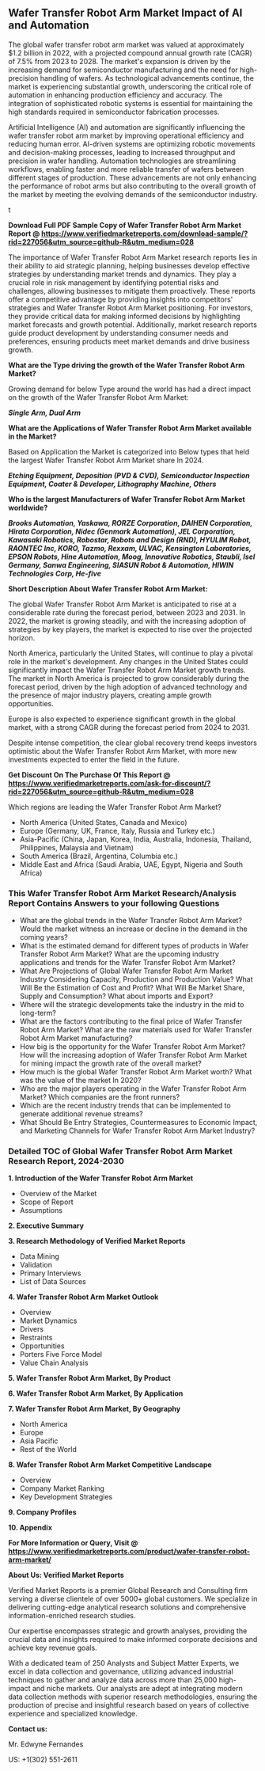 <h2>Wafer Transfer Robot Arm Market Impact of AI and Automation</h2><p>The global wafer transfer robot arm market was valued at approximately $1.2 billion in 2022, with a projected compound annual growth rate (CAGR) of 7.5% from 2023 to 2028. The market's expansion is driven by the increasing demand for semiconductor manufacturing and the need for high-precision handling of wafers. As technological advancements continue, the market is experiencing substantial growth, underscoring the critical role of automation in enhancing production efficiency and accuracy. The integration of sophisticated robotic systems is essential for maintaining the high standards required in semiconductor fabrication processes.</p><p>Artificial Intelligence (AI) and automation are significantly influencing the wafer transfer robot arm market by improving operational efficiency and reducing human error. AI-driven systems are optimizing robotic movements and decision-making processes, leading to increased throughput and precision in wafer handling. Automation technologies are streamlining workflows, enabling faster and more reliable transfer of wafers between different stages of production. These advancements are not only enhancing the performance of robot arms but also contributing to the overall growth of the market by meeting the evolving demands of the semiconductor industry.</p>t</p><p id="" class=""><strong>Download Full PDF Sample Copy of Wafer Transfer Robot Arm Market Report @ <a href="https://www.verifiedmarketreports.com/download-sample/?rid=227056&utm_source=github-R&utm_medium=028" target="_blank">https://www.verifiedmarketreports.com/download-sample/?rid=227056&utm_source=github-R&utm_medium=028</a></strong></p><p>The importance of&nbsp;Wafer Transfer Robot Arm Market research reports lies in their ability to aid strategic planning, helping businesses develop effective strategies by understanding market trends and dynamics. They play a crucial role in risk management by identifying potential risks and challenges, allowing businesses to mitigate them proactively. These reports offer a competitive advantage by providing insights into competitors' strategies and Wafer Transfer Robot Arm Market positioning. For investors, they provide critical data for making informed decisions by highlighting market forecasts and growth potential. Additionally, market research reports guide product development by understanding consumer needs and preferences, ensuring products meet market demands and drive business growth.</p><p><strong>What are the&nbsp;Type driving the growth of the Wafer Transfer Robot Arm Market?</strong></p><p id="" class="">Growing demand for below Type around the world has had a direct impact on the growth of the Wafer Transfer Robot Arm Market:</p><em><strong>Single Arm, Dual Arm</strong></em></p><strong>What are the&nbsp;Applications&nbsp;of Wafer Transfer Robot Arm Market available in the Market?</strong></p><p id="" class="">Based on Application the Market is categorized into Below types that held the largest Wafer Transfer Robot Arm Market share In 2024.</p><em><strong>Etching Equipment, Deposition (PVD & CVD), Semiconductor Inspection Equipment, Coater & Developer, Lithography Machine, Others</strong></em></p><strong>Who is the largest Manufacturers of Wafer Transfer Robot Arm Market worldwide?</strong></p><p><em><strong>Brooks Automation, Yaskawa, RORZE Corporation, DAIHEN Corporation, Hirata Corporation, Nidec (Genmark Automation), JEL Corporation, Kawasaki Robotics, Robostar, Robots and Design (RND), HYULIM Robot, RAONTEC Inc, KORO, Tazmo, Rexxam, ULVAC, Kensington Laboratories, EPSON Robots, Hine Automation, Moog, Innovative Robotics, Staubli, Isel Germany, Sanwa Engineering, SIASUN Robot & Automation, HIWIN Technologies Corp, He-five</strong></em></p><p id="" class=""><strong>Short Description About Wafer Transfer Robot Arm Market:</strong></p><p>The global Wafer Transfer Robot Arm Market is anticipated to rise at a considerable rate during the forecast period, between 2023 and 2031. In 2022, the market is growing steadily, and with the increasing adoption of strategies by key players, the market is expected to rise over the projected horizon.</p><p>North America, particularly the United States, will continue to play a pivotal role in the market's development. Any changes in the United States could significantly impact the Wafer Transfer Robot Arm Market growth trends. The market in North America is projected to grow considerably during the forecast period, driven by the high adoption of advanced technology and the presence of major industry players, creating ample growth opportunities.</p><p>Europe is also expected to experience significant growth in the global market, with a strong CAGR during the forecast period from 2024 to 2031.</p><p>Despite intense competition, the clear global recovery trend keeps investors optimistic about the Wafer Transfer Robot Arm Market, with more new investments expected to enter the field in the future.</p><p id="" class=""><strong>Get Discount On The Purchase Of This Report @ <a href="https://www.verifiedmarketreports.com/ask-for-discount/?rid=227056&utm_source=github-R&utm_medium=028" target="_blank">https://www.verifiedmarketreports.com/ask-for-discount/?rid=227056&utm_source=github-R&utm_medium=028</a></strong></p>Which regions are leading the Wafer Transfer Robot Arm Market?</p><ul><li>North America (United States, Canada and Mexico)</li><li>Europe (Germany, UK, France, Italy, Russia and Turkey etc.)</li><li>Asia-Pacific (China, Japan, Korea, India, Australia, Indonesia, Thailand, Philippines, Malaysia and Vietnam)</li><li>South America (Brazil, Argentina, Columbia etc.)</li><li>Middle East and Africa (Saudi Arabia, UAE, Egypt, Nigeria and South Africa)</li></ul><h3 id="" class="">This Wafer Transfer Robot Arm Market Research/Analysis Report Contains Answers to your following Questions</h3><ul><li>What are the global trends in the Wafer Transfer Robot Arm Market? Would the market witness an increase or decline in the demand in the coming years?</li><li>What is the estimated demand for different types of products in Wafer Transfer Robot Arm Market? What are the upcoming industry applications and trends for the Wafer Transfer Robot Arm Market?</li><li>What Are Projections of Global Wafer Transfer Robot Arm Market Industry Considering Capacity, Production and Production Value? What Will Be the Estimation of Cost and Profit? What Will Be Market Share, Supply and Consumption? What about imports and Export?</li><li>Where will the strategic developments take the industry in the mid to long-term?</li><li>What are the factors contributing to the final price of Wafer Transfer Robot Arm Market? What are the raw materials used for Wafer Transfer Robot Arm Market manufacturing?</li><li>How big is the opportunity for the Wafer Transfer Robot Arm Market? How will the increasing adoption of Wafer Transfer Robot Arm Market for mining impact the growth rate of the overall market?</li><li>How much is the global Wafer Transfer Robot Arm Market worth? What was the value of the market In 2020?</li><li>Who are the major players operating in the Wafer Transfer Robot Arm Market? Which companies are the front runners?</li><li>Which are the recent industry trends that can be implemented to generate additional revenue streams?</li><li>What Should Be Entry Strategies, Countermeasures to Economic Impact, and Marketing Channels for Wafer Transfer Robot Arm Market Industry?</li></ul><h3 id="" class="">Detailed TOC of Global Wafer Transfer Robot Arm Market Research Report, 2024-2030</h3><p id="" class=""><strong>1. Introduction of the Wafer Transfer Robot Arm Market</strong></p><ul><li>Overview of the Market</li><li>Scope of Report</li><li>Assumptions</li></ul><p id="" class=""><strong>2. Executive Summary</strong></p><p id="" class=""><strong>3. Research Methodology of Verified Market Reports</strong></p><ul><li>Data Mining</li><li>Validation</li><li>Primary Interviews</li><li>List of Data Sources</li></ul><p id="" class=""><strong>4. Wafer Transfer Robot Arm Market Outlook</strong></p><ul><li>Overview</li><li>Market Dynamics</li><li>Drivers</li><li>Restraints</li><li>Opportunities</li><li>Porters Five Force Model</li><li>Value Chain Analysis</li></ul><p id="" class=""><strong>5. Wafer Transfer Robot Arm Market, By Product</strong></p><p id="" class=""><strong>6. Wafer Transfer Robot Arm Market, By Application</strong></p><p id="" class=""><strong>7. Wafer Transfer Robot Arm Market, By Geography</strong></p><ul><li>North America</li><li>Europe</li><li>Asia Pacific</li><li>Rest of the World</li></ul><p id="" class=""><strong>8. Wafer Transfer Robot Arm Market Competitive Landscape</strong></p><ul><li>Overview</li><li>Company Market Ranking</li><li>Key Development Strategies</li></ul><p id="" class=""><strong>9. Company Profiles</strong></p><p id="" class=""><strong>10. Appendix</strong></p><p id="" class=""><strong>For More Information or Query, Visit @ <a href="https://www.verifiedmarketreports.com/product/wafer-transfer-robot-arm-market/" target="_blank">https://www.verifiedmarketreports.com/product/wafer-transfer-robot-arm-market/</a></strong></p><p id="" class=""><strong>About Us: Verified Market Reports</strong></p><p id="" class="">Verified Market Reports is a premier Global Research and Consulting firm serving a diverse clientele of over 5000+ global customers. We specialize in delivering cutting-edge analytical research solutions and comprehensive information-enriched research studies.</p><p id="" class="">Our expertise encompasses strategic and growth analyses, providing the crucial data and insights required to make informed corporate decisions and achieve key revenue goals.</p><p id="" class="">With a dedicated team of 250 Analysts and Subject Matter Experts, we excel in data collection and governance, utilizing advanced industrial techniques to gather and analyze data across more than 25,000 high-impact and niche markets. Our analysts are adept at integrating modern data collection methods with superior research methodologies, ensuring the production of precise and insightful research based on years of collective experience and specialized knowledge.</p><p id="" class=""><strong>Contact us:</strong></p><p id="" class="">Mr. Edwyne Fernandes</p><p id="" class="">US: +1(302) 551-2611</p>